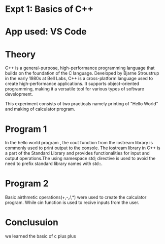 # Expt 1: Basics of C++
# App used: VS Code
# Theory
C++ is a general-purpose, high-performance programming language that builds on the foundation of the C language. Developed by Bjarne Stroustrup in the early 1980s at Bell Labs, C++ is a cross-platform language used to create high-performance applications. It supports object-oriented programming, making it a versatile tool for various types of software development.

This experiment consists of two practicals namely printing of "Hello World" and making of calculator program.
# Program 1
In the hello world program , the cout function from the iostream library is commonly used to print output to the console. The iostream library in C++ is a part of the Standard Library and provides functionalities for input and output operations.The using namespace std; directive is used to avoid the need to prefix standard library names with std::.
# Program 2
Basic airthmetic operations(+,-,/,*) were used to create the calculator program. While cin function is used to recive inputs from the user.
# Conclusuion
we learned the basic of c plus plus
